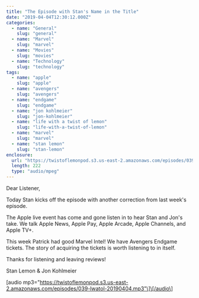```yaml
---
title: "The Episode with Stan's Name in the Title"
date: "2019-04-04T12:30:12.000Z"
categories:
  - name: "General"
    slug: "general"
  - name: "Marvel"
    slug: "marvel"
  - name: "Movies"
    slug: "movies"
  - name: "Technology"
    slug: "technology"
tags:
  - name: "apple"
    slug: "apple"
  - name: "avengers"
    slug: "avengers"
  - name: "endgame"
    slug: "endgame"
  - name: "jon kohlmeier"
    slug: "jon-kohlmeier"
  - name: "life with a twist of lemon"
    slug: "life-with-a-twist-of-lemon"
  - name: "marvel"
    slug: "marvel"
  - name: "stan lemon"
    slug: "stan-lemon"
enclosure:
  url: "https://twistoflemonpod.s3.us-east-2.amazonaws.com/episodes/039-lwatol-20190404.mp3"
  length: 222
  type: "audio/mpeg"
---
```


Dear Listener,

Today Stan kicks off the episode with another correction from last week's episode.

The Apple live event has come and gone listen in to hear Stan and Jon's take. We talk Apple News, Apple Pay, Apple Arcade, Apple Channels, and Apple TV+.

This week Patrick had good Marvel Intel! We have Avengers Endgame tickets. The story of acquiring the tickets is worth listening to in itself.

Thanks for listening and leaving reviews!

Stan Lemon & Jon Kohlmeier

\[audio mp3="https://twistoflemonpod.s3.us-east-2.amazonaws.com/episodes/039-lwatol-20190404.mp3"\]\[/audio\]
